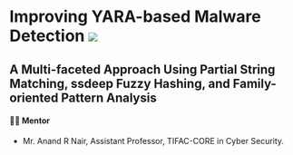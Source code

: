 # Improving YARA-based Malware Detection ![](https://img.shields.io/badge/Live-darkgreen)
## A Multi-faceted Approach Using Partial String Matching, ssdeep Fuzzy Hashing, and Family-oriented Pattern Analysis


#### :teacher: Mentor
- Mr. Anand R Nair, Assistant Professor, TIFAC-CORE in Cyber Security.
